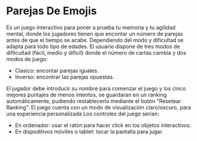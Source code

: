 # Parejas De Emojis
Es un juego interactivo para poner a prueba tu memoria y tu agilidad mental, donde los jugadores tienen que encontar un número de parejas antes de que el tiempo se acabe. Dependiendo del modo y dificultad se adapta para todo tipo de edades.
El usuario dispone de tres modos de difilcultad (fácil, medio y dificil) donde el número de cartas cambia y dos modos de  juego:     
- Clasico: encontar parejas iguales.
- Inverso: encontrar las parejas opuestas.

El jugador debe introducir su nombre para comenzar el juego y los cinco mejores puntajes de menos intentos, se guardaran en un ranking automáticamente, pudiendo restablecerlo mediante el botón "Resetear Ranking".
El juego cuenta con un modo de visualización claro/oscuro, para una experiencia personalizada
Los controles del juego serian:
- En ordenador: usar el ratón para hacer click en los objetos interactivos.
- En dispoditivos móviles o tablet: tocar la pantalla para jugar.



